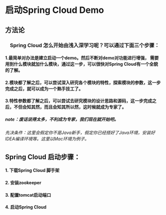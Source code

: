 # 启动Spring Cloud Demo

## 方法论

### &nbsp;&nbsp;&nbsp;&nbsp;Spring Cloud 怎么开始由浅入深学习呢？可以通过下面三个步骤：

#### 1.最简单对办法是建立启动一个demo。然后不断对demo对功能进行增强， 需要用到什么模块就加什么模块，通过这一步，可以很快对Spring Cloud有一个全貌的了解。

#### 2.模块都了解之后，可以尝试深入研究各个模块的特性，探索模块的参数，这一步完成之后，就可以成为一个熟手技工了。

#### 3.特性参数都了解之后，可以尝试去研究模块的设计思路和源码，这一步完成之后，不但会知其然，而且会知其所以然，这时候就成为专家了。           

##### note：废话说得太多，不利成为专家，我们现在就开始吧。

######  先决条件：这里会假定你不是Java新手，假定你已经搭好了Java环境，安装好IDEA编译环境等。这里以Mac环境为例子。

## Spring Cloud 启动步骤：

#### 1. 下载Spring Cloud 脚手架

#### 2. 安装zookeeper

#### 3. 配置tomcat启动端口

#### 4. 启动Spring Cloud
                                   
